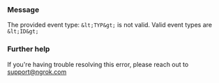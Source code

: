 
### Message
The provided event type: `&lt;TYP&gt;` is not valid. Valid event types are `&lt;ID&gt;`

### Further help
If you're having trouble resolving this error, please reach out to [support@ngrok.com](mailto:support@ngrok.com?subject=Help%20with%20ERR_NGROK_238)

